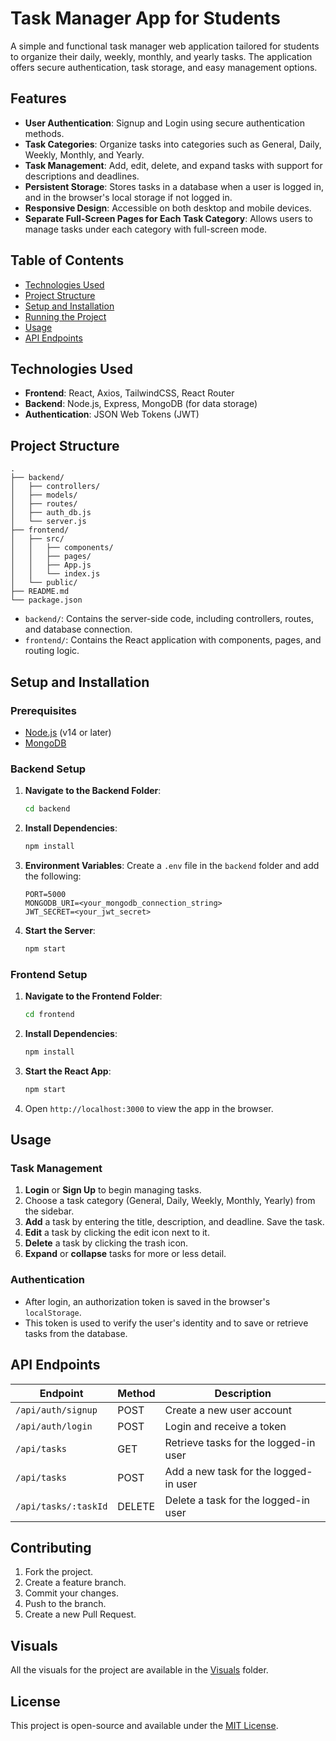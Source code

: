 # Task Manager App for Students

A simple and functional task manager web application tailored for students to organize their daily, weekly, monthly, and yearly tasks. The application offers secure authentication, task storage, and easy management options.

## Features

- **User Authentication**: Signup and Login using secure authentication methods.
- **Task Categories**: Organize tasks into categories such as General, Daily, Weekly, Monthly, and Yearly.
- **Task Management**: Add, edit, delete, and expand tasks with support for descriptions and deadlines.
- **Persistent Storage**: Stores tasks in a database when a user is logged in, and in the browser's local storage if not logged in.
- **Responsive Design**: Accessible on both desktop and mobile devices.
- **Separate Full-Screen Pages for Each Task Category**: Allows users to manage tasks under each category with full-screen mode.

## Table of Contents

- [Technologies Used](#technologies-used)
- [Project Structure](#project-structure)
- [Setup and Installation](#setup-and-installation)
- [Running the Project](#running-the-project)
- [Usage](#usage)
- [API Endpoints](#api-endpoints)

## Technologies Used

- **Frontend**: React, Axios, TailwindCSS, React Router
- **Backend**: Node.js, Express, MongoDB (for data storage)
- **Authentication**: JSON Web Tokens (JWT)

## Project Structure

```
.
├── backend/
│   ├── controllers/
│   ├── models/
│   ├── routes/
│   ├── auth_db.js
│   └── server.js
├── frontend/
│   ├── src/
│   │   ├── components/
│   │   ├── pages/
│   │   ├── App.js
│   │   └── index.js
│   └── public/
├── README.md
└── package.json
```

- `backend/`: Contains the server-side code, including controllers, routes, and database connection.
- `frontend/`: Contains the React application with components, pages, and routing logic.

## Setup and Installation

### Prerequisites

- [Node.js](https://nodejs.org/) (v14 or later)
- [MongoDB](https://www.mongodb.com/)

### Backend Setup

1. **Navigate to the Backend Folder**:
   ```bash
   cd backend
   ```

2. **Install Dependencies**:
   ```bash
   npm install
   ```

3. **Environment Variables**:
   Create a `.env` file in the `backend` folder and add the following:

   ```plaintext
   PORT=5000
   MONGODB_URI=<your_mongodb_connection_string>
   JWT_SECRET=<your_jwt_secret>
   ```

4. **Start the Server**:
   ```bash
   npm start
   ```

### Frontend Setup

1. **Navigate to the Frontend Folder**:
   ```bash
   cd frontend
   ```

2. **Install Dependencies**:
   ```bash
   npm install
   ```

3. **Start the React App**:
   ```bash
   npm start
   ```

4. Open `http://localhost:3000` to view the app in the browser.

## Usage

### Task Management

1. **Login** or **Sign Up** to begin managing tasks.
2. Choose a task category (General, Daily, Weekly, Monthly, Yearly) from the sidebar.
3. **Add** a task by entering the title, description, and deadline. Save the task.
4. **Edit** a task by clicking the edit icon next to it.
5. **Delete** a task by clicking the trash icon.
6. **Expand** or **collapse** tasks for more or less detail.

### Authentication

- After login, an authorization token is saved in the browser's `localStorage`.
- This token is used to verify the user's identity and to save or retrieve tasks from the database.

## API Endpoints

| Endpoint              | Method | Description                        |
|-----------------------|--------|------------------------------------|
| `/api/auth/signup`    | POST   | Create a new user account         |
| `/api/auth/login`     | POST   | Login and receive a token         |
| `/api/tasks`          | GET    | Retrieve tasks for the logged-in user |
| `/api/tasks`          | POST   | Add a new task for the logged-in user |
| `/api/tasks/:taskId`  | DELETE | Delete a task for the logged-in user |

## Contributing

1. Fork the project.
2. Create a feature branch.
3. Commit your changes.
4. Push to the branch.
5. Create a new Pull Request.

## Visuals

All the visuals for the project are available in the [Visuals](Visuals) folder.

## License

This project is open-source and available under the [MIT License](LICENSE).
